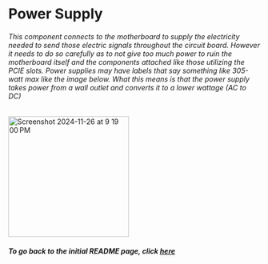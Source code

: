 # Power Supply
###### This component connects to the motherboard to supply the electricity needed to send those electric signals throughout the circuit board. However it needs to do so carefully as to not give too much power to ruin the motherboard itself and the components attached like those utilizing the PCIE slots. Power supplies may have labels that say something like 305-watt max like the image below. What this means is that the power supply takes power from a wall outlet and converts it to a lower wattage (*AC to DC*)

<img width="241" alt="Screenshot 2024-11-26 at 9 19 00 PM" src="https://github.com/user-attachments/assets/881b358f-299a-45f1-ab3e-a8e223b4749a">

##### To go back to the initial README page, click [here](https://github.com/trevclay/MD-Tutorial-Final-Project-/blob/4eb1e4bb9cbcd13a9a76cea6c46e1bad2fe4cfef/README.md)
